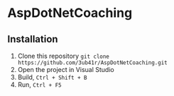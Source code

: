 # AspDotNetCoaching

## Installation

1. Clone this repository `git clone https://github.com/3ub41r/AspDotNetCoaching.git`
2. Open the project in Visual Studio
3. Build, `Ctrl + Shift + B`
4. Run, `Ctrl + F5`
